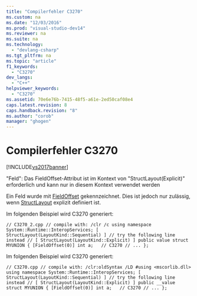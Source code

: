```yaml
---
title: "Compilerfehler C3270"
ms.custom: na
ms.date: "12/03/2016"
ms.prod: "visual-studio-dev14"
ms.reviewer: na
ms.suite: na
ms.technology: 
  - "devlang-csharp"
ms.tgt_pltfrm: na
ms.topic: "article"
f1_keywords: 
  - "C3270"
dev_langs: 
  - "C++"
helpviewer_keywords: 
  - "C3270"
ms.assetid: 70e6e76b-7415-48f5-a61e-2ed50caf08e4
caps.latest.revision: 8
caps.handback.revision: "8"
ms.author: "corob"
manager: "ghogen"
---
```

# Compilerfehler C3270
[!INCLUDE[vs2017banner](../../assembler/inline/includes/vs2017banner.md)]

"Feld": Das FieldOffset\-Attribut ist im Kontext von "StructLayout\(Explicit\)" erforderlich und kann nur in diesem Kontext verwendet werden  
  
 Ein Feld wurde mit [FieldOffset](frlrfSystemRuntimeInteropServicesFieldOffsetAttributeClassTopic) gekennzeichnet. Dies ist jedoch nur zulässig, wenn [StructLayout](frlrfSystemRuntimeInteropServicesStructLayoutAttributeClassTopic) explizit definiert ist.  
  
 Im folgenden Beispiel wird C3270 generiert:  
  
```  
// C3270_2.cpp // compile with: /clr /c using namespace System::Runtime::InteropServices; [ StructLayout(LayoutKind::Sequential) ] // try the following line instead // [ StructLayout(LayoutKind::Explicit) ] public value struct MYUNION { [FieldOffset(0)] int a;   // C3270 // ... };  
```  
  
 Im folgenden Beispiel wird C3270 generiert:  
  
```  
// C3270.cpp // compile with: /clr:oldSyntax /LD #using <mscorlib.dll> using namespace System::Runtime::InteropServices; [ StructLayout(LayoutKind::Sequential) ] // try the following line instead // [ StructLayout(LayoutKind::Explicit) ] public __value struct MYUNION { [FieldOffset(0)] int a;   // C3270 // ... };  
```